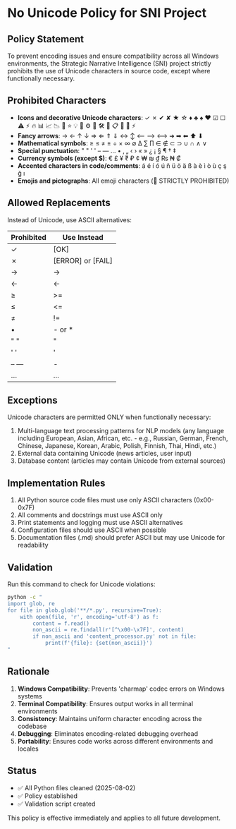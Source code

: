 # No Unicode Policy for SNI Project

## Policy Statement
To prevent encoding issues and ensure compatibility across all Windows environments, the Strategic Narrative Intelligence (SNI) project strictly prohibits the use of Unicode characters in source code, except where functionally necessary.

## Prohibited Characters
- **Icons and decorative Unicode characters**: ✓ ✗ ✔ ✘ ★ ☆ ♦ ♣ ♠ ♥ ☑ ☐ ⚠ ⚡ 🔥 📊 📈 📉 🎯 ⭐ 💡 🚀 ⚙ 🔧 🛠 📝 📋 📍 🌟 ⚡
- **Fancy arrows**: → ← ↑ ↓ ⇒ ⇐ ⇑ ⇓ ↔ ↕ ⟵ ⟶ ⟷ ➜ ➡ ⬅ ⬆ ⬇
- **Mathematical symbols**: ≥ ≤ ≠ ± ÷ × ∞ ∅ ∆ ∑ ∏ ∈ ∉ ⊂ ⊃ ∪ ∩ ∧ ∨
- **Special punctuation**: " " ' ' – — … • ‚ „ ‹ › « » ¿ ¡ § ¶ † ‡
- **Currency symbols (except $)**: € £ ¥ ₹ ₽ ¢ ₩ ₪ ₫ ₨ ₦ ₡
- **Accented characters in code/comments**: á é í ó ú ñ ü ö ä ß à è ì ò ù ç ş ğ ı
- **Emojis and pictographs**: All emoji characters (🚫 STRICTLY PROHIBITED)

## Allowed Replacements
Instead of Unicode, use ASCII alternatives:

| Prohibited | Use Instead |
|------------|-------------|
| ✓ | [OK] |
| ✗ | [ERROR] or [FAIL] |
| → | -> |
| ← | <- |
| ≥ | >= |
| ≤ | <= |
| ≠ | != |
| • | - or * |
| " " | " |
| ' ' | ' |
| – — | - |
| … | ... |

## Exceptions
Unicode characters are permitted ONLY when functionally necessary:
1. Multi-language text processing patterns for NLP models (any language including European, Asian, African, etc. - e.g., Russian, German, French, Chinese, Japanese, Korean, Arabic, Polish, Finnish, Thai, Hindi, etc.)
2. External data containing Unicode (news articles, user input)
3. Database content (articles may contain Unicode from external sources)

## Implementation Rules
1. All Python source code files must use only ASCII characters (0x00-0x7F)
2. All comments and docstrings must use ASCII only
3. Print statements and logging must use ASCII alternatives
4. Configuration files should use ASCII when possible
5. Documentation files (.md) should prefer ASCII but may use Unicode for readability

## Validation
Run this command to check for Unicode violations:
```bash
python -c "
import glob, re
for file in glob.glob('**/*.py', recursive=True):
    with open(file, 'r', encoding='utf-8') as f:
        content = f.read()
        non_ascii = re.findall(r'[^\x00-\x7F]', content)
        if non_ascii and 'content_processor.py' not in file:
            print(f'{file}: {set(non_ascii)}')
"
```

## Rationale
1. **Windows Compatibility**: Prevents 'charmap' codec errors on Windows systems
2. **Terminal Compatibility**: Ensures output works in all terminal environments
3. **Consistency**: Maintains uniform character encoding across the codebase
4. **Debugging**: Eliminates encoding-related debugging overhead
5. **Portability**: Ensures code works across different environments and locales

## Status
- ✅ All Python files cleaned (2025-08-02)
- ✅ Policy established
- ✅ Validation script created

This policy is effective immediately and applies to all future development.